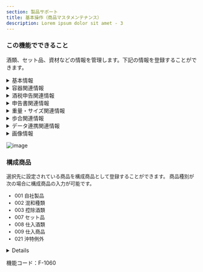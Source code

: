 ```yaml
---
section: 製品サポート
title: 基本操作（商品マスタメンテナンス）
description: Lorem ipsum dolor sit amet - 3
---
```


### この機能でできること
酒類、セット品、資材などの情報を管理します。下記の情報を登録することができます。

<details>
<summary>基本情報</summary>
<font size="2">

| 項目名           | 説明                                                         |
| ---------------- | ------------------------------------------------------------ |
| 名称             |                                                              |
| 名称変更フラグ   | 不可/可                                                      |
| フリガナ         |                                                              |
| 略称             |                                                              |
| 商品種別         | ・自社製品<br />・混和酒類<br />・控除酒類<br />・蔵内製品<br />・蔵内混和酒類<br />・蔵内控除酒類<br />・セット品<br />・仕入酒類<br />・仕入商品<br />・P箱<br />・資材<br />・原料<br />・沖特例外<br />・以外 |
| 在庫管理         | する/しない                                                            |
| 酒税管理         | する/しない                                                             |
| 商品設定パターン | （別表１）                                                      |
| 酒種             |                                                              |
| 取引             |                                                              |
| 摘要             |                                                              |

</font>
別表１商品設定パターン

<font size="1">

| パターンコード | 説明                             | 例                                                           |
| -------------- | -------------------------------- | ------------------------------------------------------------ |
| 01             | 自社製品 在庫する    酒税する    | 清酒、焼酎、ワイン、ビール                                   |
| 02             | 自社製品 在庫する    酒税しない  | 酒粕、奈良漬け、葡萄ジュース、酒ケーキ                       |
| 03             | 自社製品 在庫しない   酒税しない | 酒粕、奈良漬け、葡萄ジュース、酒ケーキ                       |
| 04             | 混和酒類 在庫する    酒税する    | 混和酒                                                       |
| 05             | 控除酒類 在庫する    酒税する    | 清酒、焼酎、ワイン、ビール                                   |
| 06             | 蔵内製品 在庫しない   酒税する   | 清酒、焼酎、ワイン、ビール                                   |
| 07             | 蔵内混和酒類 在庫しない 酒税する | 混和酒                                                       |
| 08             | 蔵内控除酒類 在庫しない 酒税する | 控除酒類                                                     |
| 09             | セット品   在庫する  酒税しない  | 自製酒、または他社酒類を含む、ギフト商品、またはＰＢ商品     |
| 10             | セット品 在庫しない   酒税しない | 自製酒、または他社酒類を含む、ギフト商品、またはＰＢ商品     |
| 11             | 仕入酒類 在庫する    酒税しない  | 他社酒類                                                     |
| 12             | 仕入酒類 在庫しない   酒税しない | 他社酒類                                                     |
| 13             | 仕入商品 在庫する    酒税しない  | 他社食品、他社グッズ                                         |
| 14             | 仕入商品 在庫しない   酒税しない | 他社食品、他社グッズ                                         |
| 15             | Ｐ箱   在庫する    酒税しない    | 新日本流通Ｐ箱、県Ｐ箱、レンタルＰ箱                         |
| 16             | Ｐ箱   在庫しない   酒税しない   | 新日本流通Ｐ箱、県Ｐ箱、レンタルＰ箱                         |
| 17             | 資材   在庫する    酒税しない    | 瓶、ラベル、キャップ、化粧箱、ダンボール                     |
| 18             | 資材   在庫しない   酒税しない   | 瓶、ラベル、キャップ、化粧箱、ダンボール                     |
| 19             | 原料   在庫する    酒税しない    | 玄米、白米、大麦、麦芽、梅、葡萄                             |
| 20             | 原料   在庫しない   酒税しない   | 玄米、白米、大麦、麦芽、梅、葡萄                             |
| 21             | 自社製品 在庫する    酒税する    | 清酒、焼酎、ワイン、ビール                                   |
| 99             | 以外   在庫しない   酒税しない   | お値引き、送料、手数料、作業費、樽保証金、樽保証金返金、メモ書き、摘要　※形のないものに限る |

</font>

</details>

<details><summary>容器関連情報</summary>
<font size="2">

| 項目名           | 説明                                                         |
| ---------------- | ------------------------------------------------------------ |
| 容器             |                                                              |
| 容量             |                                                              |
| 度数             | 0 ~ 100                                                      |
| 入数             |                                                              |
| 入数変更フラグ   | 不可/可                                                      |
| パレットケース数 |                                                              |
| ケース区分       | 普通ケース<br />新日本流通ケース<br />県P箱<br />オレンジP箱<br />30入小壜用Ｐ箱<br />生貯蔵Ｐ箱(紺) |

</font>
</details>
<details><summary>酒税申告関連情報</summary>
<font size="2">
同名の項目が複数ありますが、混和酒の場合には下記のようにそれぞれの項目が対応しています。
 - 末尾の番号が[１]のものには、締める割合の多いものを設定してください。
 - 末尾の番号が[２]のものには、締める割合の少ないものを設定してください。

| 項目名                  | 説明                                                         |
| ----------------------- | ------------------------------------------------------------ |
| 酒税品目1               |                                                              |
| 混和酒内訳容量1         |          |
| 酒税品目2               |                                                              |
| 混和酒内訳容量2         |  |
| 移出数量明細書品目1     |                                                                  |
| 移出数量明細書品目2     |                                                                  |
| 販売数量報告書品目1     |                                                                  |
| 販売数量報告書品目2     |                                                                 |

</font>
</details>
<details><summary>申告書関連情報</summary>
<font size="2">

| 項目名       | 説明                     |
| ------------ | ------------------------ |
| 特定名称     | 酒税管理する場合のみ入力 |
| 生酒生貯名称 | 酒税管理する場合のみ入力 |
| 商品単位名称 |                          |

</font>
</details>
<details><summary>重量・サイズ関連情報</summary>
<font size="2">

| 項目名         | 説明 |
| -------------- | ---- |
| ケース重量     |      |
| バラ重量       |     |
| ケース外寸縦   |mm     |
| バラ外寸縦     |mm     |
| ケース外寸横   |mm     |
| バラ外寸横     |mm     |
| ケース外寸高さ |mm     |
| ケース外寸高さ |mm     |

</font>
</details>


<details><summary>歩合関連情報</summary>
<font size="2">

| 項目名       | 説明                                                      |
| ------------ | --------------------------------------------------------- |
| 商品集約     |                                                           |
| エキス       |                                                           |
| 酒度         |                                                           |
| 比重         |                                                           |
| 精米歩合     |                                                           |
| 換算度数     |                                                           |
| 液体換算率   | 入力画面の数量を計算したくない場合は0を入力してください。 |
| 原質量換算率 |                                                           |

</font>
</details>
<details><summary>データ連携関連情報</summary>
<font size="2">

| 項目名            | 説明 |
| ----------------- | ---- |
| GTINコード        |      |
| JANコード         |      |
| 外部IFコード      |      |
| ITFアドオンコード |      |
| ITFコード         |      |

</font>
</details>
<details><summary>画像情報</summary>
<font size="2">

| 項目名 | 説明 |
| ------ | ---- |
| 画像1  |      |
| 画像2  |      |
| 画像3  |      |

</font>
</details>

<!-- 画面イメージ -->
![image](https://github.com/Heart-Computer-Co-LTD/yui-manual/assets/22786124/81c322e9-7d3b-46ca-b8cd-1b06109d4357)


### 構成商品
<font size="2">
選択先に設定されている商品を構成商品として登録することができます。
商品種別が次の場合に構成商品の入力が可能です。

 - 001 自社製品
 - 002 混和種類
 - 003 控除酒類
 - 007 セット品
 - 008 仕入酒類
 - 009 仕入商品
 - 021 沖特例外

</font>
<details>
<font size="2">

| 項目名   | 説明                                 |
| -------- | ------------------------------------ |
| 構成商品 |                                      |
| 度数     |                                      |
| 容量     |                                      |
| 単位     |                                      |
| 分子     |                                      |
| 分母     |                                      |
| 端数処理 | 四捨五入<br />切り捨て<br />切り上げ |
| 金額按分 |                                      |
| 貼替     | 対象外<br />対象                     |
| 仕上げ   | 対象外<br />対象                     |
| 在庫受入 | する<br />しない                     |
| 在庫引当 | 詰口<br />出荷                       |

</font>
</details>

機能コード：F-1060


